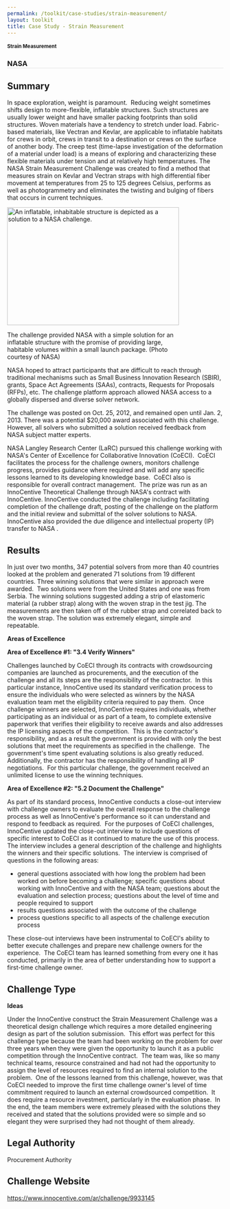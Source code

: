 ```yaml
---
permalink: /toolkit/case-studies/strain-measurement/
layout: toolkit
title: Case Study - Strain Measurement
---
```




<!--// OPEN .pb-fw-wrap //-->
<div class="pb-fw-wrap">

<!--// OPEN #page-wrap //-->
<div id="page-wrap">


<div class="inner-page-wrap has-no-sidebar portfolio-type-standard row clearfix">

<!-- OPEN article -->
<article
class="portfolio-article col-sm-12 clearfix post-8628 portfolio type-portfolio status-publish has-post-thumbnail hentry portfolio-category-ideas portfolio-category-3-4 portfolio-category-5-2"
id="8628" itemscope="" itemtype="http://schema.org/CreativeWork">



<div class="container">

</div>

<div class="portfolio-item-content">


<div class=""><!-- OPEN .container -->

<figure class="media-wrap col-sm-12">
</figure>

</div><!-- CLOSE .container -->

<div class="grid-container usa-section">

<section class="article-body-wrap col-sm-9">
<section class="portfolio-detail-description">
<div class="body-text clearfix" itemprop="description">
<section class="container">
<div class="row">
<div class="spb_content_element col-sm-12 spb_text_column">
<div class="spb_wrapper clearfix">
<h1>Strain Measurement</h1>
<h3 style="border-bottom: 1px solid #e4e4e4;" class="spb-heading spb-text-heading"><span>NASA</span></h3>

<h2>Summary</h2>
<p>In space exploration, weight is paramount.&nbsp; Reducing
weight sometimes shifts design to more-flexible, inflatable
structures. Such structures are usually lower weight and
have smaller packing footprints than solid structures. Woven
materials have a tendency to stretch under load.
Fabric-based materials, like Vectran and Kevlar, are
applicable to inflatable habitats for crews in orbit, crews
in transit to a destination or crews on the surface of
another body. The creep test (time-lapse investigation of
the deformation of a material under load) is a means of
exploring and characterizing these flexible materials under
tension and at relatively high temperatures. The NASA Strain
Measurement Challenge was created to find a method that
measures strain on Kevlar and Vectran straps with high
differential fiber movement at temperatures from 25 to 125
degrees Celsius, performs as well as photogrammetry and
eliminates the twisting and bulging of fibers that occurs in
current techniques.</p>
<p></p>
<div id="attachment_8640" style="max-width: 410px"
class="wp-caption alignleft"><a
href="{{ site.baseurl }}/assets/images/toolkit/case-studies/strain-measurement-e1475257372539.jpg"><img
class="wp-image-8640 size-full"
src="{{ site.baseurl }}/assets/images/toolkit/case-studies/strain-measurement-e1475257372539.jpg"
alt="An inflatable, inhabitable structure is depicted as a solution to a NASA challenge."
width="400" height="274"></a>
<p class="wp-caption-text">The challenge provided NASA with
a simple solution for an inflatable structure with the
promise of providing large, habitable volumes within a
small launch package. (Photo courtesy of NASA)</p></div>
<p>NASA hoped to attract participants that are difficult to
reach through traditional mechanisms such as Small Business
Innovation Research (SBIR), grants, Space Act Agreements
(SAAs), contracts, Requests for Proposals (RFPs), etc. The
challenge platform approach allowed NASA access to a
globally dispersed and diverse solver network.</p>
<p>The challenge was posted on Oct. 25, 2012, and remained open
until Jan. 2, 2013. There was a potential $20,000 award
associated with this challenge.&nbsp; However, all solvers
who submitted a solution received feedback from NASA subject
matter experts.</p>
<p>NASA Langley Research Center (LaRC) pursued this challenge
working with NASA's Center of Excellence for Collaborative
Innovation (CoECI).&nbsp; CoECI facilitates the process for
the challenge owners, monitors challenge progress, provides
guidance where required and will add any specific lessons
learned to its developing knowledge base.&nbsp; CoECI also
is responsible for overall contract management.&nbsp; The
prize was run as an InnoCentive Theoretical Challenge
through NASA's contract with InnoCentive. InnoCentive
conducted the challenge including facilitating completion of
the challenge draft, posting of the challenge on the
platform and the initial review and submittal of the solver
solutions to NASA.&nbsp; InnoCentive also provided the due
diligence and intellectual property (IP) transfer to NASA
.</p>
<h2>Results</h2>
<p>In just over two months, 347 potential solvers from more than
40 countries looked at the problem and generated 71
solutions from 19 different countries. Three winning
solutions that were similar in approach were awarded.&nbsp;
Two solutions were from the United States and one was from
Serbia. The winning solutions suggested adding a strip of
elastomeric material (a rubber strap) along with the woven
strap in the test jig. The measurements are then taken off
of the rubber strap and correlated back to the woven strap.
The solution was extremely elegant, simple and
repeatable.</p>
<p><strong>Areas of Excellence</strong></p>
<p><strong>Area of Excellence #1: "3.4 Verify Winners"</strong>
</p>
<p>Challenges launched by CoECI through its contracts with
crowdsourcing companies are launched as procurements, and
the execution of the challenge and all its steps are the
responsibility of the contractor.&nbsp; In this particular
instance, InnoCentive used its standard verification process
to ensure the individuals who were selected as winners by
the NASA evaluation team met the eligibility criteria
required to pay them.&nbsp; Once challenge winners are
selected, InnoCentive requires individuals, whether
participating as an individual or as part of a team, to
complete extensive paperwork that verifies their eligibility
to receive awards and also addresses the IP licensing
aspects of the competition.&nbsp; This is the contractor's
responsibility, and as a result the government is provided
with only the best solutions that meet the requirements as
specified in the challenge.&nbsp; The government's time
spent evaluating solutions is also greatly reduced.
Additionally, the contractor has the responsibility of
handling all IP negotiations.&nbsp; For this particular
challenge, the government received an unlimited license to
use the winning techniques.</p>
<p><strong>Area of Excellence #2: "5.2 Document the
Challenge"</strong></p>
<p>As part of its standard process, InnoCentive conducts a
close-out interview with challenge owners to evaluate the
overall response to the challenge process as well as
InnoCentive's performance so it can understand and respond
to feedback as required.&nbsp; For the purposes of CoECI
challenges, InnoCentive updated the close-out interview to
include questions of specific interest to CoECI as it
continued to mature the use of this process.&nbsp; The
interview includes a general description of the challenge
and highlights the winners and their specific solutions.&nbsp;
The interview is comprised of questions in the following
areas:</p>
<ul>
<li>general questions associated with how long the problem
had been worked on before becoming a challenge; specific
questions about working with InnoCentive and with the
NASA team; questions about the evaluation and selection
process; questions about the level of time and people
required to support
</li>
<li>results questions associated with the outcome of the
challenge
</li>
<li>process questions specific to all aspects of the
challenge execution process
</li>
</ul>
<p>These close-out interviews have been instrumental to CoECI's
ability to better execute challenges and prepare new
challenge owners for the experience.&nbsp; The CoECI team
has learned something from every one it has conducted,
primarily in the area of better understanding how to support
a first-time challenge owner.</p>
<h2>Challenge Type</h2>
<p><strong>Ideas</strong></p>
<p>Under the InnoCentive construct the Strain Measurement
Challenge was a theoretical design challenge which requires
a more detailed engineering design as part of the solution
submission.&nbsp; This effort was perfect for this challenge
type because the team had been working on the problem for
over three years when they were given the opportunity to
launch it as a public competition through the InnoCentive
contract.&nbsp; The team was, like so many technical teams,
resource constrained and had not had the opportunity to
assign the level of resources required to find an internal
solution to the problem.&nbsp; One of the lessons learned
from this challenge, however, was that CoECI needed to
improve the first time challenge owner's level of time
commitment required to launch an external crowdsourced
competition.&nbsp; It does require a resource investment,
particularly in the evaluation phase.&nbsp; In the end, the
team members were extremely pleased with the solutions they
received and stated that the solutions provided were so
simple and so elegant they were surprised they had not
thought of them already.</p>
<h2>Legal Authority</h2>
<p>Procurement Authority</p>
<h2></h2>
<h2>Challenge Website</h2>
<p><a href="https://www.innocentive.com/ar/challenge/9933145">https://www.innocentive.com/ar/challenge/9933145</a>
</p>

</div>
</div>
</div>
</section>

</div>
</section>
</section>



</div>


</div>




<!-- CLOSE article -->
</article>

</div>


<!--// WordPress Hook //-->

<!--// CLOSE #page-wrap //-->
</div>

<!--// CLOSE #main-container //-->
</div>


<!--// CLOSE #container //-->

